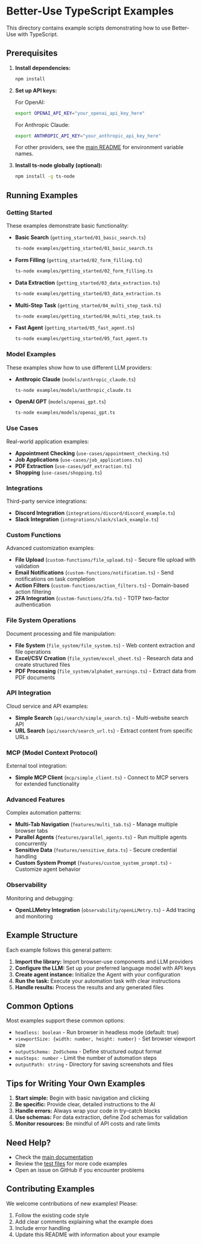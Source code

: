 # Better-Use TypeScript Examples

This directory contains example scripts demonstrating how to use Better-Use with TypeScript.

## Prerequisites

1. **Install dependencies:**
   ```bash
   npm install
   ```

2. **Set up API keys:**
   
   For OpenAI:
   ```bash
   export OPENAI_API_KEY="your_openai_api_key_here"
   ```
   
   For Anthropic Claude:
   ```bash
   export ANTHROPIC_API_KEY="your_anthropic_api_key_here"
   ```
   
   For other providers, see the [main README](../README.md) for environment variable names.

3. **Install ts-node globally (optional):**
   ```bash
   npm install -g ts-node
   ```

## Running Examples

### Getting Started

These examples demonstrate basic functionality:

- **Basic Search** (`getting_started/01_basic_search.ts`)
  ```bash
  ts-node examples/getting_started/01_basic_search.ts
  ```

- **Form Filling** (`getting_started/02_form_filling.ts`)
  ```bash
  ts-node examples/getting_started/02_form_filling.ts
  ```

- **Data Extraction** (`getting_started/03_data_extraction.ts`)
  ```bash
  ts-node examples/getting_started/03_data_extraction.ts
  ```

- **Multi-Step Task** (`getting_started/04_multi_step_task.ts`)
  ```bash
  ts-node examples/getting_started/04_multi_step_task.ts
  ```

- **Fast Agent** (`getting_started/05_fast_agent.ts`)
  ```bash
  ts-node examples/getting_started/05_fast_agent.ts
  ```

### Model Examples

These examples show how to use different LLM providers:

- **Anthropic Claude** (`models/anthropic_claude.ts`)
  ```bash
  ts-node examples/models/anthropic_claude.ts
  ```

- **OpenAI GPT** (`models/openai_gpt.ts`)
  ```bash
  ts-node examples/models/openai_gpt.ts
  ```

### Use Cases

Real-world application examples:

- **Appointment Checking** (`use-cases/appointment_checking.ts`)
- **Job Applications** (`use-cases/job_applications.ts`)  
- **PDF Extraction** (`use-cases/pdf_extraction.ts`)
- **Shopping** (`use-cases/shopping.ts`)

### Integrations

Third-party service integrations:

- **Discord Integration** (`integrations/discord/discord_example.ts`)
- **Slack Integration** (`integrations/slack/slack_example.ts`)

### Custom Functions

Advanced customization examples:

- **File Upload** (`custom-functions/file_upload.ts`) - Secure file upload with validation
- **Email Notifications** (`custom-functions/notification.ts`) - Send notifications on task completion
- **Action Filters** (`custom-functions/action_filters.ts`) - Domain-based action filtering
- **2FA Integration** (`custom-functions/2fa.ts`) - TOTP two-factor authentication

### File System Operations

Document processing and file manipulation:

- **File System** (`file_system/file_system.ts`) - Web content extraction and file operations
- **Excel/CSV Creation** (`file_system/excel_sheet.ts`) - Research data and create structured files
- **PDF Processing** (`file_system/alphabet_earnings.ts`) - Extract data from PDF documents

### API Integration  

Cloud service and API examples:

- **Simple Search** (`api/search/simple_search.ts`) - Multi-website search API
- **URL Search** (`api/search/search_url.ts`) - Extract content from specific URLs

### MCP (Model Context Protocol)

External tool integration:

- **Simple MCP Client** (`mcp/simple_client.ts`) - Connect to MCP servers for extended functionality

### Advanced Features

Complex automation patterns:

- **Multi-Tab Navigation** (`features/multi_tab.ts`) - Manage multiple browser tabs
- **Parallel Agents** (`features/parallel_agents.ts`) - Run multiple agents concurrently
- **Sensitive Data** (`features/sensitive_data.ts`) - Secure credential handling
- **Custom System Prompt** (`features/custom_system_prompt.ts`) - Customize agent behavior

### Observability

Monitoring and debugging:

- **OpenLLMetry Integration** (`observability/openLLMetry.ts`) - Add tracing and monitoring

## Example Structure

Each example follows this general pattern:

1. **Import the library:** Import browser-use components and LLM providers
2. **Configure the LLM:** Set up your preferred language model with API keys
3. **Create agent instance:** Initialize the Agent with your configuration
4. **Run the task:** Execute your automation task with clear instructions
5. **Handle results:** Process the results and any generated files

## Common Options

Most examples support these common options:

- `headless: boolean` - Run browser in headless mode (default: true)
- `viewportSize: {width: number, height: number}` - Set browser viewport size
- `outputSchema: ZodSchema` - Define structured output format
- `maxSteps: number` - Limit the number of automation steps
- `outputPath: string` - Directory for saving screenshots and files

## Tips for Writing Your Own Examples

1. **Start simple:** Begin with basic navigation and clicking
2. **Be specific:** Provide clear, detailed instructions to the AI
3. **Handle errors:** Always wrap your code in try-catch blocks
4. **Use schemas:** For data extraction, define Zod schemas for validation
5. **Monitor resources:** Be mindful of API costs and rate limits

## Need Help?

- Check the [main documentation](../README.md)
- Review the [test files](../tests/) for more code examples
- Open an issue on GitHub if you encounter problems

## Contributing Examples

We welcome contributions of new examples! Please:

1. Follow the existing code style
2. Add clear comments explaining what the example does
3. Include error handling
4. Update this README with information about your example